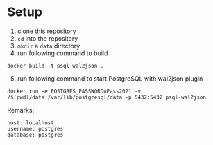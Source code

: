 # Setup
1. clone this repository
2. `cd` into the repository
3. `mkdir` a `data` directory
4. run following command to build
```
docker build -t psql-wal2json . 
```
5. run following command to start PostgreSQL with wal2json plugin
```
docker run -e POSTGRES_PASSWORD=Pass2021 -v /$(pwd)/data:/var/lib/postgresql/data -p 5432:5432 psql-wal2json
```

Remarks:
```
host: localhost
username: postgres
database: postgres
```